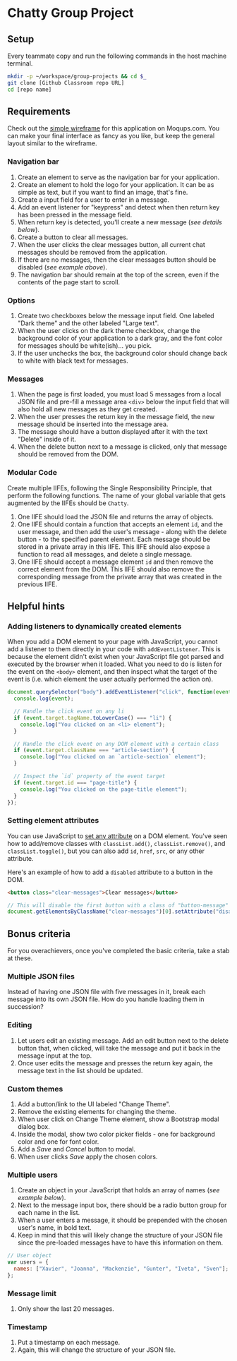 # Chatty Group Project

 ## Setup
 
Every teammate copy and run the following commands in the host machine terminal.
 
 ```bash
 mkdir -p ~/workspace/group-projects && cd $_
 git clone [Github Classroom repo URL]
 cd [repo name]
 ```
 
 ## Requirements
 
 Check out the [simple wireframe](https://app.moqups.com/chortlehoort/uGBbLbK46Y/view/page/a3bd0c733) for this application on Moqups.com. You can make your final interface as fancy as you like, but keep the general layout similar to the wireframe.
 
 ### Navigation bar
 
 1. Create an element to serve as the navigation bar for your application.
 1. Create an element to hold the logo for your application. It can be as simple as text, but if you want to find an image, that's fine.
 1. Create a input field for a user to enter in a message.
 1. Add an event listener for "keypress" and detect when then return key has been pressed in the message field.
 1. When return key is detected, you'll create a new message (*see details below*).
 1. Create a button to clear all messages.
 1. When the user clicks the clear messages button, all current chat messages should be removed from the application.
 1. If there are no messages, then the clear messages button should be disabled (*see example above*).
 1. The navigation bar should remain at the top of the screen, even if the contents of the page start to scroll.
 
 ### Options
 
 1. Create two checkboxes below the message input field. One labeled "Dark theme" and the other labeled "Large text".
 1. When the user clicks on the dark theme checkbox, change the background color of your application to a dark gray, and the font color for messages should be white(ish)... you pick.
 1. If the user unchecks the box, the background color should change back to white with black text for messages.
 
 ### Messages
 1. When the page is first loaded, you must load 5 messages from a local JSON file and pre-fill a message area `<div>` below the input field that will also hold all new messages as they get created.
 1. When the user presses the return key in the message field, the new message should be inserted into the message area.
 1. The message should have a button displayed after it with the text "Delete" inside of it.
 1. When the delete button next to a message is clicked, only that message should be removed from the DOM.
 
 
 ### Modular Code
 
 Create multiple IIFEs, following the Single Responsibility Principle, that perform the following functions. The name of your global variable that gets augmented by the IIFEs should be `Chatty`.
 
 1. One IIFE should load the JSON file and returns the array of objects.
 1. One IIFE should contain a function that accepts an element `id`, and the user message, and then add the user's message - along with the delete button - to the specified parent element. Each message should be stored in a private array in this IIFE. This IIFE should also expose a function to read all messages, and delete a single message.
 1. One IIFE should accept a message element `id` and then remove the correct element from the DOM. This IIFE should also remove the corresponding message from the private array that was created in the previous IIFE.
 
 ## Helpful hints
 
 ### Adding listeners to dynamically created elements
 
 When you add a DOM element to your page with JavaScript, you cannot add a listener to them directly in your code with `addEventListener`. This is because the element didn't exist when your JavaScript file got parsed and executed by the browser when it loaded. What you need to do is listen for the event on the `<body>` element, and then inspect what the target of the event is (i.e. which element the user actually performed the action on).
 
 ```js
 document.querySelector("body").addEventListener("click", function(event) {
   console.log(event);
 
   // Handle the click event on any li
   if (event.target.tagName.toLowerCase() === "li") {
     console.log("You clicked on an <li> element");
   }
 
   // Handle the click event on any DOM element with a certain class
   if (event.target.className === "article-section") {
     console.log("You clicked on an `article-section` element");
   }
 
   // Inspect the `id` property of the event target
   if (event.target.id === "page-title") {
     console.log("You clicked on the page-title element");
   }
 });
 ```
 
 ### Setting element attributes
 
 You can use JavaScript to [set any attribute](https://developer.mozilla.org/en-US/docs/Web/API/Element/setAttribute) on a DOM element. You've seen how to add/remove classes with `classList.add()`, `classList.remove()`, and `classList.toggle()`, but you can also add `id`, `href`, `src`, or any other attribute.
 
 Here's an example of how to add a `disabled` attribute to a button in the DOM.
 
 ```html
 <button class="clear-messages">Clear messages</button>
 ```
 
 ```js
 // This will disable the first button with a class of "button-message"
 document.getElementsByClassName("clear-messages")[0].setAttribute("disabled", true);
 ```
 
 
 ## Bonus criteria
 
 For you overachievers, once you've completed the basic criteria, take a stab at these.
 
 ### Multiple JSON files

 Instead of having one JSON file with five messages in it, break each message into its own JSON file. How do you handle loading them in succession?
 
 ### Editing
 
 1. Let users edit an existing message. Add an edit button next to the delete button that, when clicked, will take the message and put it back in the message input at the top.
 1. Once user edits the message and presses the return key again, the message text in the list should be updated.
 
 ### Custom themes
 
 1. Add a button/link to the UI labeled "Change Theme".
 1. Remove the existing elements for changing the theme.
 1. When user click on Change Theme element, show a Bootstrap modal dialog box.
 1. Inside the modal, show two color picker fields - one for background color and one for font color.
 1. Add a *Save* and *Cancel* button to modal.
 1. When user clicks *Save* apply the chosen colors.
 
 ### Multiple users
 
 1. Create an object in your JavaScript that holds an array of names (*see example below*).
 1. Next to the message input box, there should be a radio button group for each name in the list.
 1. When a user enters a message, it should be prepended with the chosen user's name, in bold text.
 1. Keep in mind that this will likely change the structure of your JSON file since the pre-loaded messages have to have this information on them.
 
 ```js
 // User object
 var users = {
   names: ["Xavier", "Joanna", "Mackenzie", "Gunter", "Iveta", "Sven"];
 };
 ```
 
 ### Message limit
 
 1. Only show the last 20 messages.
 
 ### Timestamp
 
 1. Put a timestamp on each message.
 1. Again, this will change the structure of your JSON file.